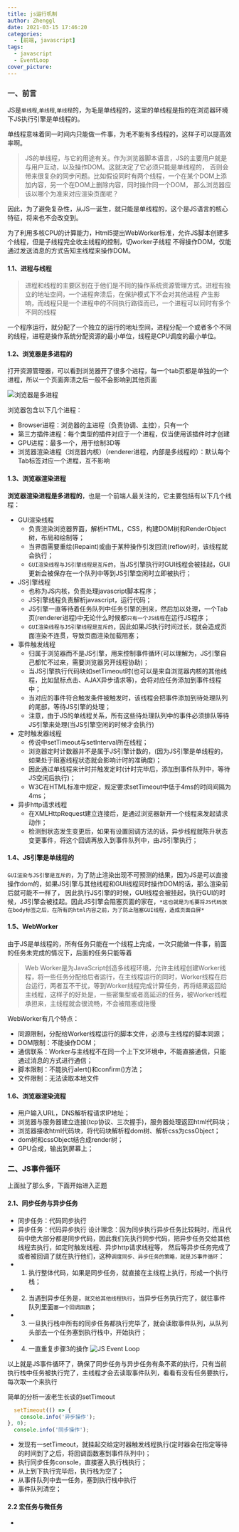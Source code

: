 ```yaml
---
title: js运行机制
author: Zhenggl
date: 2021-03-15 17:46:20
categories:
  - [前端, javascript]
tags:
  - javascript
  - EventLoop
cover_picture:
---
```


### 一、前言
JS是`单线程`,`单线程`,`单线程`的，为毛是单线程的，这里的单线程是指的在浏览器环境下JS执行引擎是单线程的。

单线程意味着同一时间内只能做一件事，为毛不能有多线程的，这样子可以提高效率啊。

> JS的单线程，与它的用途有关。作为浏览器脚本语言，JS的主要用户就是与用户互动，以及操作DOM。这就决定了它必须只能是单线程的，
> 否则会带来很复杂的同步问题。比如假设同时有两个线程，一个在某个DOM上添加内容，另一个在DOM上删除内容，同时操作同一个DOM，
> 那么浏览器应该以哪个为准来对应渲染页面呢？

因此，为了避免复杂性，从JS一诞生，就只能是单线程的，这个是JS语言的核心特征，将来也不会改变到。

为了利用多核CPU的计算能力，Html5提出WebWorker标准，允许JS脚本创建多个线程，但是子线程完全收主线程的控制，切worker子线程
不得操作DOM，仅能通过发送消息的方式告知主线程来操作DOM。

#### 1.1、进程与线程
> 进程和线程的主要区别在于他们是不同的操作系统资源管理方式。进程有独立的地址空间，一个进程奔溃后，在保护模式下不会对其他进程
> 产生影响，而线程只是一个进程中的不同执行路径而已，一个进程可以同时有多个不同的线程

一个程序运行，就分配了一个独立的运行的地址空间，进程分配一个或者多个不同的线程，进程是操作系统分配资源的最小单位，线程是CPU调度的最小单位。

#### 1.2、浏览器是多进程的
打开资源管理器，可以看到浏览器开了很多个进程，每一个tab页都是单独的一个进程，所以一个页面奔溃之后一般不会影响到其他页面

![浏览器是多进程](https://img.91temaichang.com/blog/system-task.png)

浏览器包含以下几个进程：

- Browser进程：浏览器的主进程（负责协调、主控），只有一个
- 第三方插件进程：每个类型的插件对应于一个进程，仅当使用该插件时才创建
- GPU进程：最多一个，用于绘制3D等
- 浏览器渲染进程（浏览器内核）（renderer进程，内部是多线程的）：默认每个Tab标签对应一个进程，互不影响

#### 1.3、浏览器渲染进程
**浏览器渲染进程是多进程的**，也是一个前端人最关注的，它主要包括有以下几个线程：

- GUI渲染线程
    * 负责渲染浏览器界面，解析HTML，CSS，构建DOM树和RenderObject树，布局和绘制等；
    * 当界面需要重绘(Repaint)或由于某种操作引发回流(reflow)时，该线程就会执行；
    * `GUI渲染线程与JS引擎线程是互斥的`，当JS引擎执行时GUI线程会被挂起，GUI更新会被保存在一个队列中等到JS引擎空闲时立即被执行；
- JS引擎线程
    * 也称为JS内核，负责处理javascript脚本程序；
    * JS引擎线程负责解析javascript，运行代码；
    * JS引擎一直等待着任务队列中任务引擎的到来，然后加以处理，一个Tab页(renderer进程)中无论什么时候都`只有一个JS线程`在运行JS程序；
    * `GUI渲染线程与JS引擎线程是互斥的`，因此如果JS执行时间过长，就会造成页面渲染不连贯，导致页面渲染加载阻塞；
- 事件触发线程
    * 归属于浏览器而不是JS引擎，用来控制事件循环(可以理解为，JS引擎自己都忙不过来，需要浏览器另开线程协助)；
    * 当JS引擎执行代码块如setTimeout时(也可以是来自浏览器内核的其他线程，比如鼠标点击、AJAX异步请求等)，会将对应任务添加到事件线程中；
    * 当对应的事件符合触发条件被触发时，该线程会把事件添加到待处理队列的尾部，等待JS引擎的处理；
    * 注意，由于JS的单线程关系，所有这些待处理队列中的事件必须排队等待JS引擎来处理(当JS引擎空闲的时候才会执行)
- 定时触发器线程
    * 传说中setTimeout与setInterval所在线程；
    * 浏览器定时计数器并不是属于JS引擎计数的，(因为JS引擎是单线程的，如果处于阻塞线程状态就会影响计时的准确度)；
    * 因此通过单线程来计时并触发定时(计时完毕后，添加到事件队列中，等待JS空闲后执行)；
    * W3C在HTML标准中规定，规定要求setTimeout中低于4ms的时间间隔为4ms；
- 异步http请求线程
    * 在XMLHttpRequest建立连接后，是通过浏览器新开一个线程来发起请求动作；
    * 检测到状态发生变更后，如果有设置回调方法的话，异步线程就陈升状态变更事件，将这个回调再放入到事件队列中，由JS引擎执行；

#### 1.4、JS引擎是单线程的
`GUI渲染与JS引擎是互斥的`，为了防止渲染出现不可预测的结果，因为JS是可以直接操作dom的，如果JS引擎与其他线程和GUI线程同时操作DOM的话，那么渲染前后就可能不一样了，
因此执行JS引擎的时候，GUI线程会被挂起，执行GUI的时候，JS引擎会被挂起。因此JS引擎会阻塞页面的家在，`*这也就是为毛要将JS代码放在body标签之后，在所有的html内容之前，为了防止阻塞GUI线程，造成页面白屏*`

#### 1.5、WebWorker
由于JS是单线程的，所有任务只能在一个线程上完成，一次只能做一件事，前面的任务未完成的情况下，后面的任务只能等着
> Web Worker是为JavaScript创造多线程环境，允许主线程创建Worker线程，将一些任务分配给后者运行，在主线程运行的同时，Worker线程在后台运行，两者互不干扰，等到Worker线程完成计算任务，再将结果返回给主线程，这样子的好处是，一些密集型或者高延迟的任务，被Worker线程承担来，主线程就会很流畅，不会被阻塞或拖慢

WebWorker有几个特点：
  - 同源限制，分配给Worker线程运行的脚本文件，必须与主线程的脚本同源；
  - DOM限制：不能操作DOM；
  - 通信联系：Worker与主线程不在同一个上下文环境中，不能直接通信，只能通过消息的方式进行通信；
  - 脚本限制：不能执行alert()和confirm()方法；
  - 文件限制：无法读取本地文件

#### 1.6、浏览器渲染流程
  - 用户输入URL，DNS解析程请求IP地址；
  - 浏览器与服务器建立连接(tcp协议、三次握手)，服务器处理返回html代码块；
  - 浏览器接收html代码块，将代码块解析程dom树、解析css为cssObject；
  - dom树和cssObject结合成render树；
  - GPU合成，输出到屏幕上；

### 二、JS事件循环
上面扯了那么多，下面开始进入正题
#### 2.1、同步任务与异步任务
  - 同步任务：代码同步执行
  - 异步任务：代码异步执行
设计理念：因为同步执行异步任务比较耗时，而且代码中绝大部分都是同步代码，因此我们先执行同步代码，把异步任务交给其他线程去执行，如定时触发线程、异步http请求线程等，
然后等异步任务完成了或者被回调了就在执行他们，这种`调度同步、异步任务的策略，就是JS事件循环`：
  - 1. 执行整体代码，如果是同步任务，就直接在主线程上执行，形成一个执行栈；
  - 2. 当遇到异步任务是，`就交给其他线程执行`，当异步任务执行完了，就往事件队列里面`塞一个回调函数`；
  - 3. 一旦执行栈中所有的同步任务都执行完毕了，就会读取事件队列，从队列头部去一个任务塞到执行栈中，开始执行；
  - 4. 一直重复步骤3的操作
![JS Event Loop](https://img.91temaichang.com/blog/JS-event-loop.png)

以上就是JS事件循环了，确保了同步任务与异步任务有条不紊的执行，只有当前执行栈中任务被执行完了，主线程才会去读取事件队列，看看有没有任务要执行，每次取一个来执行

简单的分析一波老生长谈的setTimeout
```javascript
  setTimeout(() => {
  	console.info('异步操作');
}, 0);
  console.info('同步操作');
```
- 发现有一setTimeout，就挂起交给定时器触发线程执行(定时器会在指定等待的时间到了之后，将回调函数塞到事件队列中)；
- 执行同步任务console，直接塞入执行栈执行；
- 从上到下执行完毕后，执行栈为空了；
- 从事件队列中去一任务，塞到执行栈中执行
- 事件队列清空；

#### 2.2 宏任务与微任务
- 